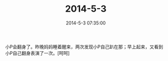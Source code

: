 ﻿---
title: 2014-5-3
date: 2014-5-3 07:35:00
tags:
categories: 爸爸
---
小P会翻身了。昨晚妈妈睡着醒来，两次发现小P自己趴在那；早上起来，又看到小P自己翻身表演了一次。[呵呵] ​​​​ 